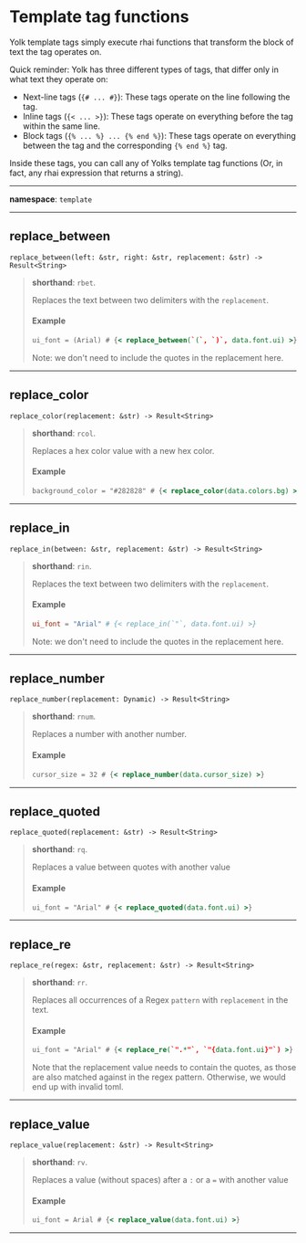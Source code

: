# Template tag functions

Yolk template tags simply execute rhai functions that transform the block of text the tag operates on.

Quick reminder: Yolk has three different types of tags, that differ only in what text they operate on:

- Next-line tags (`{# ... #}`): These tags operate on the line following the tag.
- Inline tags (`{< ... >}`): These tags operate on everything before the tag within the same line.
- Block tags (`{% ... %} ... {% end %}`): These tags operate on everything between the tag and the corresponding `{% end %}` tag.

Inside these tags, you can call any of Yolks template tag functions (Or, in fact, any rhai expression that returns a string).

---

**namespace**: `template`

---

## replace_between

```rust,ignore
replace_between(left: &str, right: &str, replacement: &str) -> Result<String>
```

> **shorthand**: `rbet`.
> 
> Replaces the text between two delimiters with the `replacement`.
> 
> #### Example
> 
> ```handlebars
> ui_font = (Arial) # {< replace_between(`(`, `)`, data.font.ui) >}
> ```
> 
> Note: we don't need to include the quotes in the replacement here.

---
## replace_color

```rust,ignore
replace_color(replacement: &str) -> Result<String>
```

> **shorthand**: `rcol`.
> 
> Replaces a hex color value with a new hex color.
> 
> #### Example
> 
> ```handlebars
> background_color = "#282828" # {< replace_color(data.colors.bg) >}
> ```

---
## replace_in

```rust,ignore
replace_in(between: &str, replacement: &str) -> Result<String>
```

> **shorthand**: `rin`.
> 
> Replaces the text between two delimiters with the `replacement`.
> 
> #### Example
> 
> ```toml
> ui_font = "Arial" # {< replace_in(`"`, data.font.ui) >}
> ```
> 
> Note: we don't need to include the quotes in the replacement here.

---
## replace_number

```rust,ignore
replace_number(replacement: Dynamic) -> Result<String>
```

> **shorthand**: `rnum`.
> 
> Replaces a number with another number.
> 
> #### Example
> 
> ```handlebars
> cursor_size = 32 # {< replace_number(data.cursor_size) >}
> ```

---
## replace_quoted

```rust,ignore
replace_quoted(replacement: &str) -> Result<String>
```

> **shorthand**: `rq`.
> 
> Replaces a value between quotes with another value
> 
> #### Example
> 
> ```handlebars
> ui_font = "Arial" # {< replace_quoted(data.font.ui) >}
> ```

---
## replace_re

```rust,ignore
replace_re(regex: &str, replacement: &str) -> Result<String>
```

> **shorthand**: `rr`.
> 
> Replaces all occurrences of a Regex `pattern` with `replacement` in the text.
> 
> #### Example
> 
> ```handlebars
> ui_font = "Arial" # {< replace_re(`".*"`, `"{data.font.ui}"`) >}
> ```
> 
> Note that the replacement value needs to contain the quotes, as those are also matched against in the regex pattern.
> Otherwise, we would end up with invalid toml.

---
## replace_value

```rust,ignore
replace_value(replacement: &str) -> Result<String>
```

> **shorthand**: `rv`.
> 
> Replaces a value (without spaces) after a `:` or a `=` with another value
> 
> #### Example
> 
> ```handlebars
> ui_font = Arial # {< replace_value(data.font.ui) >}
> ```

---
